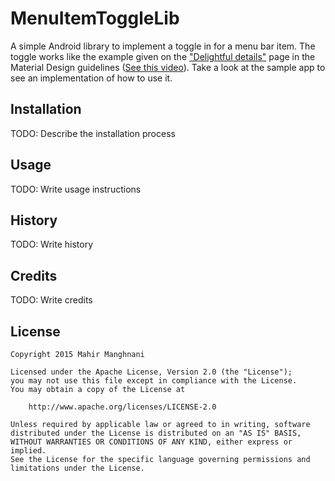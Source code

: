 # MenuItemToggleLib

A simple Android library to implement a toggle in for a menu bar item. 
The toggle works like the example given on the ["Delightful details"](http://www.google.com/design/spec/animation/delightful-details.html) page in the Material Design guidelines 
([See this video](http://material-design.storage.googleapis.com/publish/v_2/material_ext_publish/0B08MbvYZK1iNWG5ldFpTU3VDd1E/animation-DelightfulDetails-DelightfulDetails-WellCrafted_v01_large_xhdpi.webm)). Take a look at the sample app to see an implementation of how to use it.
## Installation

TODO: Describe the installation process

## Usage

TODO: Write usage instructions

## History

TODO: Write history

## Credits

TODO: Write credits

## License

```
Copyright 2015 Mahir Manghnani

Licensed under the Apache License, Version 2.0 (the "License");
you may not use this file except in compliance with the License.
You may obtain a copy of the License at

    http://www.apache.org/licenses/LICENSE-2.0

Unless required by applicable law or agreed to in writing, software
distributed under the License is distributed on an "AS IS" BASIS,
WITHOUT WARRANTIES OR CONDITIONS OF ANY KIND, either express or implied.
See the License for the specific language governing permissions and
limitations under the License.
```
